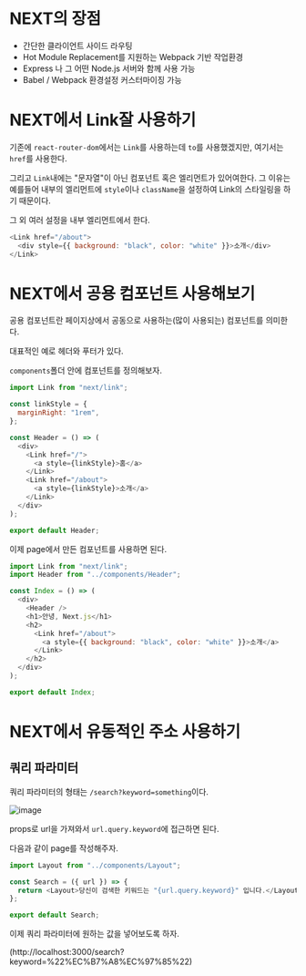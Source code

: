 # NEXT의 장점

- 간단한 클라이언트 사이드 라우팅
- Hot Module Replacement를 지원하는 Webpack 기반 작업환경
- Express 나 그 어떤 Node.js 서버와 함께 사용 가능
- Babel / Webpack 환경설정 커스터마이징 가능

# NEXT에서 Link잘 사용하기

기존에 `react-router-dom`에서는 `Link`를 사용하는데 `to`를 사용했겠지만, 여기서는 `href`를 사용한다.

그리고 `Link`내에는 "문자열"이 아닌 컴포넌트 혹은 엘리먼트가 있어여한다.
그 이유는 예를들어 내부의 엘리먼트에 `style`이나 `className`을 설정하여 Link의 스타일링을 하기 때문이다.

그 외 여러 설정을 내부 엘리먼트에서 한다.

```js
<Link href="/about">
  <div style={{ background: "black", color: "white" }}>소개</div>
</Link>
```

# NEXT에서 공용 컴포넌트 사용해보기

공용 컴포넌트란 페이지상에서 공동으로 사용하는(많이 사용되는) 컴포넌트를 의미한다.

대표적인 예로 헤더와 푸터가 있다.

`components`폴더 안에 컴포넌트를 정의해보자.

```js
import Link from "next/link";

const linkStyle = {
  marginRight: "1rem",
};

const Header = () => (
  <div>
    <Link href="/">
      <a style={linkStyle}>홈</a>
    </Link>
    <Link href="/about">
      <a style={linkStyle}>소개</a>
    </Link>
  </div>
);

export default Header;
```

이제 page에서 만든 컴포넌트를 사용하면 된다.

```js
import Link from "next/link";
import Header from "../components/Header";

const Index = () => (
  <div>
    <Header />
    <h1>안녕, Next.js</h1>
    <h2>
      <Link href="/about">
        <a style={{ background: "black", color: "white" }}>소개</a>
      </Link>
    </h2>
  </div>
);

export default Index;
```

# NEXT에서 유동적인 주소 사용하기

## 쿼리 파라미터

쿼리 파라미터의 형태는 `/search?keyword=something`이다.

![image](https://user-images.githubusercontent.com/48292190/117805523-07298e80-b294-11eb-9a40-1e4da18d8abc.png)

props로 url을 가져와서 `url.query.keyword`에 접근하면 된다.

다음과 같이 page를 작성해주자.

```js
import Layout from "../components/Layout";

const Search = ({ url }) => {
  return <Layout>당신이 검색한 키워드는 "{url.query.keyword}" 입니다.</Layout>;
};

export default Search;
```

이제 쿼리 파라미터에 원하는 값을 넣어보도록 하자. 

(http://localhost:3000/search?keyword=%22%EC%B7%A8%EC%97%85%22)


